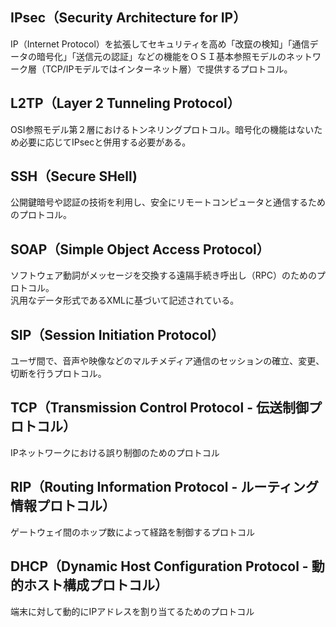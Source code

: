 ﻿## IPsec（Security Architecture for IP）



IP（Internet Protocol）を拡張してセキュリティを高め「改竄の検知」「通信データの暗号化」「送信元の認証」などの機能をＯＳＩ基本参照モデルのネットワーク層（TCP/IPモデルではインターネット層）で提供するプロトコル。



## L2TP（Layer 2 Tunneling Protocol）



OSI参照モデル第２層におけるトンネリングプロトコル。暗号化の機能はないため必要に応じてIPsecと併用する必要がある。



## SSH（Secure SHell)



公開鍵暗号や認証の技術を利用し、安全にリモートコンピュータと通信するためのプロトコル。

## SOAP（Simple Object Access Protocol）



ソフトウェア動詞がメッセージを交換する遠隔手続き呼出し（RPC）のためのプロトコル。<br>
汎用なデータ形式であるXMLに基づいて記述されている。



## SIP（Session Initiation Protocol）



ユーザ間で、音声や映像などのマルチメディア通信のセッションの確立、変更、切断を行うプロトコル。


## TCP（Transmission Control Protocol - 伝送制御プロトコル）

IPネットワークにおける誤り制御のためのプロトコル

## RIP（Routing Information Protocol - ルーティング情報プロトコル）

ゲートウェイ間のホップ数によって経路を制御するプロトコル

## DHCP（Dynamic Host Configuration Protocol - 動的ホスト構成プロトコル）

端末に対して動的にIPアドレスを割り当てるためのプロトコル

